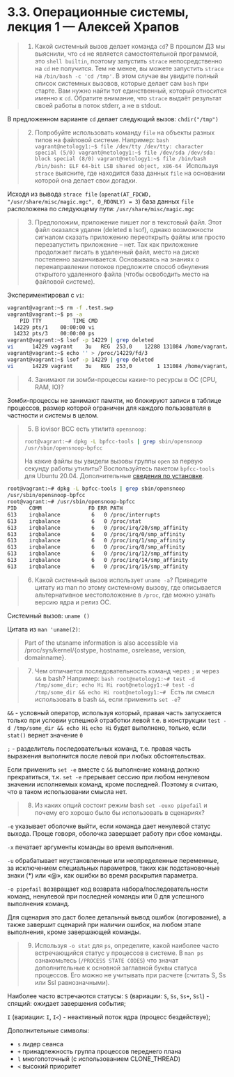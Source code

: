 # 3.3. Операционные системы, лекция 1 — Алексей Храпов

> 1. Какой системный вызов делает команда `cd`? В прошлом ДЗ мы выяснили, что `cd` не является самостоятельной  программой, это `shell builtin`, поэтому запустить `strace` непосредственно на `cd` не получится. Тем не менее, вы можете запустить `strace` на `/bin/bash -c 'cd /tmp'`. В этом случае вы увидите полный список системных вызовов, которые делает сам `bash` при старте. Вам нужно найти тот единственный, который относится именно к `cd`. Обратите внимание, что `strace` выдаёт результат своей работы в поток stderr, а не в stdout.

В предложенном варианте `cd` делает следующий вызов: `chdir("/tmp")`

> 2. Попробуйте использовать команду `file` на объекты разных типов на файловой системе. Например:
    ```bash
    vagrant@netology1:~$ file /dev/tty
    /dev/tty: character special (5/0)
    vagrant@netology1:~$ file /dev/sda
    /dev/sda: block special (8/0)
    vagrant@netology1:~$ file /bin/bash
    /bin/bash: ELF 64-bit LSB shared object, x86-64
    ```
    Используя `strace` выясните, где находится база данных `file` на основании которой она делает свои догадки.

Исходя из вывода `strace file` (`openat(AT_FDCWD, "/usr/share/misc/magic.mgc", O_RDONLY) = 3`) база данных `file` расположена по следующему пути: `/usr/share/misc/magic.mgc`

> 3. Предположим, приложение пишет лог в текстовый файл. Этот файл оказался удален (deleted в lsof), однако возможности сигналом сказать приложению переоткрыть файлы или просто перезапустить приложение – нет. Так как приложение продолжает писать в удаленный файл, место на диске постепенно заканчивается. Основываясь на знаниях о перенаправлении потоков предложите способ обнуления открытого удаленного файла (чтобы освободить место на файловой системе).

Экспериментировал с `vi`:
```bash
vagrant@vagrant:~$ rm -f .test.swp
vagrant@vagrant:~$ ps -a
    PID TTY          TIME CMD
  14229 pts/1    00:00:00 vi
  14232 pts/3    00:00:00 ps
vagrant@vagrant:~$ lsof -p 14229 | grep deleted
vi      14229 vagrant    3u   REG  253,0    12288 131084 /home/vagrant/.test.swp (deleted)
vagrant@vagrant:~$ echo '' > /proc/14229/fd/3
vagrant@vagrant:~$ lsof -p 14229 | grep deleted
vi      14229 vagrant    3u   REG  253,0        1 131084 /home/vagrant/.test.swp (deleted)
```

> 4. Занимают ли зомби-процессы какие-то ресурсы в ОС (CPU, RAM, IO)?

Зомби-процессы не занимают памяти, но блокируют записи в таблице процессов, размер которой ограничен для каждого пользователя в частности и системы в целом.

> 5. В iovisor BCC есть утилита `opensnoop`:
>```bash
>root@vagrant:~# dpkg -L bpfcc-tools | grep sbin/opensnoop
>/usr/sbin/opensnoop-bpfcc
>```
>На какие файлы вы увидели вызовы группы `open` за первую секунду работы утилиты? Воспользуйтесь пакетом `bpfcc-tools` для Ubuntu 20.04. Дополнительные [сведения по установке](https://github.com/iovisor/bcc/blob/master/INSTALL.md).

```bash
root@vagrant:~# dpkg -L bpfcc-tools | grep sbin/opensnoop
/usr/sbin/opensnoop-bpfcc
root@vagrant:~# /usr/sbin/opensnoop-bpfcc
PID    COMM               FD ERR PATH
613    irqbalance          6   0 /proc/interrupts
613    irqbalance          6   0 /proc/stat
613    irqbalance          6   0 /proc/irq/20/smp_affinity
613    irqbalance          6   0 /proc/irq/0/smp_affinity
613    irqbalance          6   0 /proc/irq/1/smp_affinity
613    irqbalance          6   0 /proc/irq/8/smp_affinity
613    irqbalance          6   0 /proc/irq/12/smp_affinity
613    irqbalance          6   0 /proc/irq/14/smp_affinity
613    irqbalance          6   0 /proc/irq/15/smp_affinity
```

> 6. Какой системный вызов использует `uname -a`? Приведите цитату из man по этому системному вызову, где описывается альтернативное местоположение в `/proc`, где можно узнать версию ядра и релиз ОС.

Системный вызов: `uname ()`

Цитата из `man 'uname(2)`:
>Part of the utsname information is also accessible via /proc/sys/kernel/{ostype, hostname, osrelease, version,
       domainname}.

> 7. Чем отличается последовательность команд через `;` и через `&&` в bash? Например:
    ```bash
    root@netology1:~# test -d /tmp/some_dir; echo Hi
    Hi
    root@netology1:~# test -d /tmp/some_dir && echo Hi
    root@netology1:~#
    ```
    Есть ли смысл использовать в bash `&&`, если применить `set -e`?

`&&` - условный оператор, используя который, правая часть запускается только при условии успешной отработки левой
т.е. в конструкции `test -d /tmp/some_dir && echo Hi` `echo Hi` будет выполнено, только, если `stat()` вернет значение `0` 

`;`  - разделитель последовательных команд, т.е. правая часть выражения выполнится после левой при любых обстоятельствах.

Если применить `set -e` вместе с `&&` выполнение команд должно прекратиться, т.к. `set -e` прерывает сессию при любом ненулевом значении исполняемых команд, кроме последней. Поэтому я считаю, что в таком использовании смысла нет.

> 8. Из каких опций состоит режим bash `set -euxo pipefail` и почему его хорошо было бы использовать в сценариях?

`-e`  указывает оболочке выйти, если команда дает ненулевой статус выхода. Проще говоря, оболочка завершает работу при сбое команды.

`-x` печатает аргументы команды во время выполнения.

`-u` обрабатывает неустановленные или неопределенные переменные, за исключением специальных параметров, таких как подстановочные знаки (*) или «@», как ошибки во время раскрытия параметра.

`-o pipefail` возвращает код возврата набора/последовательности команд, ненулевой при последней команды или 0 для успешного выполнения команд.

Для сценария это даст более детальный вывод ошибок (логирование), а также завершит сценарий при наличии ошибок, на любом этапе выполнения, кроме завершающей команды.

> 9. Используя `-o stat` для `ps`, определите, какой наиболее часто встречающийся статус у процессов в системе. В `man ps` ознакомьтесь (`/PROCESS STATE CODES`) что значат дополнительные к основной заглавной буквы статуса процессов. Его можно не учитывать при расчете (считать S, Ss или Ssl равнозначными).

Наиболее часто встречаются статусы:
`S` (вариации: `S`, `Ss`, `Ss+`, `Ssl`) - cпящий: ожидает завершения события; 

`I` (вариации: `I`, `I<`) - неактивный поток ядра (процесс бездействуе);

Дополнительные символы:

- `s` лидер сеанса
- `+` принадлежность группа процессов переднего плана
- `l` многопоточный (с использованием CLONE_THREAD)
- `<` высокий приоритет